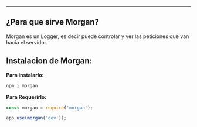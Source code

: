 
---
## ¿Para que sirve Morgan?
Morgan es un Logger, es decir puede controlar y ver las peticiones que van hacia el servidor. 


## Instalacion de Morgan:

**Para instalarlo:**
```bash
npm i morgan
```

**Para Requerirlo:**
```js
const morgan = require('morgan');

app.use(morgan('dev'));
```